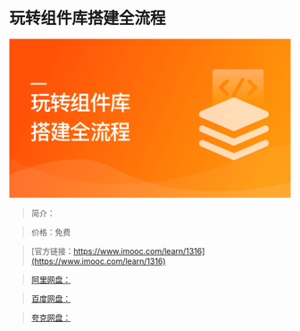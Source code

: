 # 玩转组件库搭建全流程

![img](../../assets/618b31b7098858d305400304.png)

> 简介：

> 价格：免费

> [官方链接：https://www.imooc.com/learn/1316](https://www.imooc.com/learn/1316)

> [阿里网盘：]()

> [百度网盘：]()

> [夸克网盘：]()
